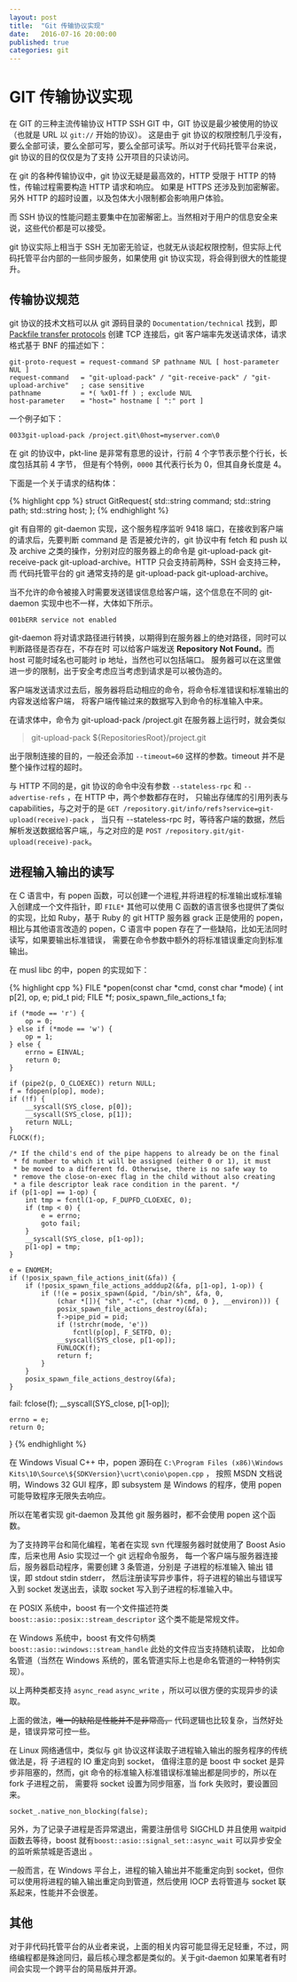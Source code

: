 ```yaml
---
layout: post
title:  "Git 传输协议实现"
date:   2016-07-16 20:00:00
published: true
categories: git
---
```


# GIT 传输协议实现

在 GIT 的三种主流传输协议 HTTP SSH GIT 中，GIT 协议是最少被使用的协议（也就是 URL 以 `git://` 开始的协议）。
这是由于 git 协议的权限控制几乎没有，要么全部可读，要么全部可写，要么全部可读写。所以对于代码托管平台来说，
git 协议的目的仅仅是为了支持 公开项目的只读访问。

在 git 的各种传输协议中，git 协议无疑是最高效的，HTTP 受限于 HTTP 的特性，传输过程需要构造 HTTP 请求和响应。
如果是 HTTPS 还涉及到加密解密。另外 HTTP 的超时设置，以及包体大小限制都会影响用户体验。

而 SSH 协议的性能问题主要集中在加密解密上。当然相对于用户的信息安全来说，这些代价都是可以接受。

git 协议实际上相当于 SSH 无加密无验证，也就无从谈起权限控制，但实际上代码托管平台内部的一些同步服务，如果使用
git 协议实现，将会得到很大的性能提升。

## 传输协议规范

git 协议的技术文档可以从 git 源码目录的 `Documentation/technical` 找到，即 [Packfile transfer protocols](https://github.com/git/git/blob/master/Documentation/technical/pack-protocol.txt)
创建 TCP 连接后，git 客户端率先发送请求体，请求格式基于 BNF 的描述如下：

    git-proto-request = request-command SP pathname NUL [ host-parameter NUL ]
    request-command   = "git-upload-pack" / "git-receive-pack" / "git-upload-archive"   ; case sensitive
    pathname          = *( %x01-ff ) ; exclude NUL
    host-parameter    = "host=" hostname [ ":" port ]

一个例子如下：

`0033git-upload-pack /project.git\0host=myserver.com\0`

在 git 的协议中，pkt-line 是非常有意思的设计，行前 4 个字节表示整个行长，长度包括其前 4 字节，
但是有个特例，`0000` 其代表行长为 0，但其自身长度是 4。

下面是一个关于请求的结构体：

{% highlight cpp %}
struct GitRequest{
    std::string command;
    std::string path;
    std::string host;
};
{% endhighlight %}

git 有自带的 git-daemon 实现，这个服务程序监听 9418 端口，在接收到客户端的请求后，先要判断 command 是
否是被允许的，git 协议中有 fetch 和 push 以及 archive 之类的操作，分别对应的服务器上的命令是 git-upload-pack
git-receive-pack git-upload-archive。HTTP 只会支持前两种，SSH 会支持三种，而 代码托管平台的 git 通常支持的是
git-upload-pack git-upload-archive。

当不允许的命令被接入时需要发送错误信息给客户端，这个信息在不同的 git-daemon 实现中也不一样，大体如下所示。

`001bERR service not enabled`

git-daemon 将对请求路径进行转换，以期得到在服务器上的绝对路径，同时可以判断路径是否存在，不存在时
可以给客户端发送 **Repository Not Found**。而 host 可能时域名也可能时 ip 地址，当然也可以包括端口。
服务器可以在这里做进一步的限制，出于安全考虑应当考虑到请求是可以被伪造的。

客户端发送请求过去后，服务器将启动相应的命令，将命令标准错误和标准输出的内容发送给客户端，
将客户端传输过来的数据写入到命令的标准输入中来。

在请求体中，命令为 git-upload-pack /project.git 在服务器上运行时，就会类似 

>git-upload-pack ${RepositoriesRoot}/project.git

出于限制连接的目的，一般还会添加 `--timeout=60` 这样的参数。timeout 并不是整个操作过程的超时。

与 HTTP 不同的是，git 协议的命令中没有参数 `--stateless-rpc` 和 `--advertise-refs`  ，在 HTTP 中，两个参数都存在时，
只输出存储库的引用列表与 capabilities，与之对于的是 `GET /repository.git/info/refs?service=git-upload(receive)-pack` ，
当只有 --stateless-rpc 时，等待客户端的数据，然后解析发送数据给客户端,，与之对应的是 `POST /repository.git/git-upload(receive)-pack`。

## 进程输入输出的读写

在 C 语言中，有 popen 函数，可以创建一个进程,并将进程的标准输出或标准输入创建成一个文件指针，即 `FILE*`
其他可以使用 C 函数的语言很多也提供了类似的实现，比如 Ruby，基于 Ruby 的 git HTTP 服务器 grack 正是使用的 popen，
相比与其他语言改造的 popen，C 语言中 popen 存在了一些缺陷，比如无法同时读写，如果要输出标准错误，
需要在命令参数中额外的将标准错误重定向到标准输出。

在 musl libc 的中，popen 的实现如下：

{% highlight cpp %}
FILE *popen(const char *cmd, const char *mode)
{
	int p[2], op, e;
	pid_t pid;
	FILE *f;
	posix_spawn_file_actions_t fa;

	if (*mode == 'r') {
		op = 0;
	} else if (*mode == 'w') {
		op = 1;
	} else {
		errno = EINVAL;
		return 0;
	}
	
	if (pipe2(p, O_CLOEXEC)) return NULL;
	f = fdopen(p[op], mode);
	if (!f) {
		__syscall(SYS_close, p[0]);
		__syscall(SYS_close, p[1]);
		return NULL;
	}
	FLOCK(f);

	/* If the child's end of the pipe happens to already be on the final
	 * fd number to which it will be assigned (either 0 or 1), it must
	 * be moved to a different fd. Otherwise, there is no safe way to
	 * remove the close-on-exec flag in the child without also creating
	 * a file descriptor leak race condition in the parent. */
	if (p[1-op] == 1-op) {
		int tmp = fcntl(1-op, F_DUPFD_CLOEXEC, 0);
		if (tmp < 0) {
			e = errno;
			goto fail;
		}
		__syscall(SYS_close, p[1-op]);
		p[1-op] = tmp;
	}

	e = ENOMEM;
	if (!posix_spawn_file_actions_init(&fa)) {
		if (!posix_spawn_file_actions_adddup2(&fa, p[1-op], 1-op)) {
			if (!(e = posix_spawn(&pid, "/bin/sh", &fa, 0,
			    (char *[]){ "sh", "-c", (char *)cmd, 0 }, __environ))) {
				posix_spawn_file_actions_destroy(&fa);
				f->pipe_pid = pid;
				if (!strchr(mode, 'e'))
					fcntl(p[op], F_SETFD, 0);
				__syscall(SYS_close, p[1-op]);
				FUNLOCK(f);
				return f;
			}
		}
		posix_spawn_file_actions_destroy(&fa);
	}
fail:
	fclose(f);
	__syscall(SYS_close, p[1-op]);

	errno = e;
	return 0;
}
{% endhighlight %}

在 Windows Visual C++ 中，popen 源码在 `C:\Program Files (x86)\Windows Kits\10\Source\${SDKVersion}\ucrt\conio\popen.cpp` ，
按照 MSDN 文档说明，Windows 32 GUI 程序，即 subsystem 是 Windows 的程序，使用 popen 可能导致程序无限失去响应。

所以在笔者实现 git-daemon 及其他 git 服务器时，都不会使用 popen 这个函数。

为了支持跨平台和简化编程，笔者在实现 svn 代理服务器时就使用了 Boost Asio 库，后来也用 Asio 实现过一个 git 远程命令服务，
每一个客户端与服务器连接后，服务器启动程序，需要创建 3 条管道，分别是 子进程的标准输入 输出 错误，即 stdout stdin stderr，
然后注册读写异步事件，将子进程的输出与错误写入到 socket 发送出去，读取 socket 写入到子进程的标准输入中。

在 POSIX 系统中，boost 有一个文件描述符类 `boost::asio::posix::stream_descriptor` 这个类不能是常规文件。

在 Windows 系统中，boost 有文件句柄类 `boost::asio::windows::stream_handle` 此处的文件应当支持随机读取，
比如命名管道（当然在 Windows 系统的，匿名管道实际上也是命名管道的一种特例实现）。

以上两种类都支持 `async_read` `async_write` ，所以可以很方便的实现异步的读取。


上面的做法，~~唯一的缺陷是性能并不是非常高，~~ 代码逻辑也比较复杂，当然好处是，错误异常可控一些。

在 Linux 网络通信中，类似与 git 协议这样读取子进程输入输出的服务程序的传统做法是，将 子进程的 IO 重定向到 socket，
值得注意的是 boost 中 socket 是异步非阻塞的，然而，git 命令的标准输入标准错误标准输出都是同步的，所以在 fork 子进程之前，
需要将 socket 设置为同步阻塞，当 fork 失败时，要设置回来。

`socket_.native_non_blocking(false);`

另外，为了记录子进程是否异常退出，需要注册信号 SIGCHLD 并且使用 waitpid 函数去等待，boost 就有`boost::asio::signal_set::async_wait` 可以异步安全的监听紫禁城是否退出 。

一般而言，在 Windows 平台上，进程的输入输出并不能重定向到 socket，但你可以使用将进程的输入输出重定向到管道，然后使用 IOCP 去将管道与 socket 联系起来，性能并不会很差。

## 其他

对于非代码托管平台的从业者来说，上面的相关内容可能显得无足轻重，不过，网络编程都是殊途同归，最后核心理念都是类似的。关于git-daemon 如果笔者有时间会实现一个跨平台的简易版并开源。